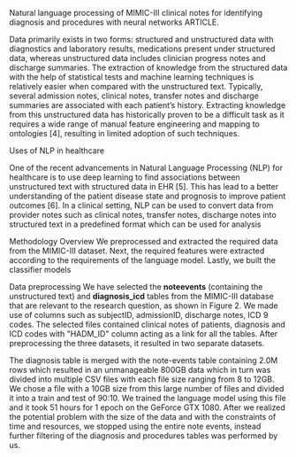 Natural language processing of MIMIC-III clinical
notes for identifying diagnosis and procedures with
neural networks ARTICLE.

Data primarily exists in two forms: structured and unstructured data with
diagnostics and laboratory results, medications present under structured data, whereas unstructured
data includes clinician progress notes and discharge summaries. The extraction of knowledge from
the structured data with the help of statistical tests and machine learning techniques is relatively easier
when compared with the unstructured text. Typically, several admission notes, clinical notes, transfer
notes and discharge summaries are associated with each patient’s history. Extracting knowledge
from this unstructured data has historically proven to be a difficult task as it requires a wide range
of manual feature engineering and mapping to ontologies [4], resulting in limited adoption of such
techniques.

Uses of NLP in healthcare

One of the recent advancements in Natural Language Processing (NLP) for healthcare is to use deep
learning to find associations between unstructured text with structured data in EHR [5]. This has
lead to a better understanding of the patient disease state and prognosis to improve patient outcomes
[6]. In a clinical setting, NLP can be used to convert data from provider notes such as clinical notes,
transfer notes, discharge notes into structured text in a predefined format which can be used for
analysis

Methodology
Overview We preprocessed and extracted the required data from the MIMIC-III dataset. Next, the
required features were extracted according to the requirements of the language model. Lastly, we
built the classifier models

Data preprocessing
We have selected the **noteevents** (containing the unstructured text) and **diagnosis_icd**
tables from the MIMIC-III database that are relevant to the research question, as shown in Figure 2.
We made use of columns such as subjectID, admissionID, discharge notes, ICD 9 codes. The selected
files contained clinical notes of patients, diagnosis and ICD codes with "HADM_ID"
column acting as a link for all the tables. After preprocessing the three datasets, it resulted in two
separate datasets.

The diagnosis table is merged with the note-events table containing 2.0M rows
which resulted in an unmanageable 800GB data which in turn was divided into multiple CSV files
with each file size ranging from 8 to 12GB. We chose a file with a 10GB size from this large number
of files and divided it into a train and test of 90:10. We trained the language model using this file and
it took 51 hours for 1 epoch on the GeForce GTX 1080. After we realized the potential problem with
the size of the data and with the constraints of time and resources, we stopped using the entire note
events, instead further filtering of the diagnosis and procedures tables was performed by us.